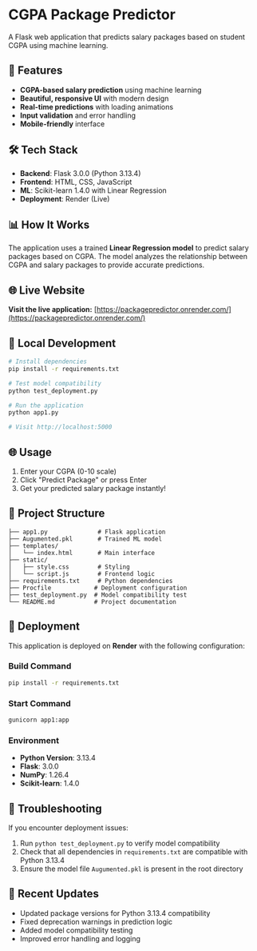 # CGPA Package Predictor

A Flask web application that predicts salary packages based on student CGPA using machine learning.

## 🎯 Features
- **CGPA-based salary prediction** using machine learning
- **Beautiful, responsive UI** with modern design
- **Real-time predictions** with loading animations
- **Input validation** and error handling
- **Mobile-friendly** interface

## 🛠️ Tech Stack
- **Backend**: Flask 3.0.0 (Python 3.13.4)
- **Frontend**: HTML, CSS, JavaScript
- **ML**: Scikit-learn 1.4.0 with Linear Regression
- **Deployment**: Render (Live)

## 📊 How It Works
The application uses a trained **Linear Regression model** to predict salary packages based on CGPA. The model analyzes the relationship between CGPA and salary packages to provide accurate predictions.

## 🌐 Live Website
**Visit the live application:** [https://packagepredictor.onrender.com/](https://packagepredictor.onrender.com/)

## 🚀 Local Development
```bash
# Install dependencies
pip install -r requirements.txt

# Test model compatibility
python test_deployment.py

# Run the application
python app1.py

# Visit http://localhost:5000
```

## 🌐 Usage
1. Enter your CGPA (0-10 scale)
2. Click "Predict Package" or press Enter
3. Get your predicted salary package instantly!

## 📁 Project Structure
```
├── app1.py              # Flask application
├── Augumented.pkl       # Trained ML model
├── templates/
│   └── index.html       # Main interface
├── static/
│   ├── style.css        # Styling
│   └── script.js        # Frontend logic
├── requirements.txt     # Python dependencies
├── Procfile            # Deployment configuration
├── test_deployment.py  # Model compatibility test
└── README.md           # Project documentation
```

## 🔧 Deployment
This application is deployed on **Render** with the following configuration:

### Build Command
```bash
pip install -r requirements.txt
```

### Start Command
```bash
gunicorn app1:app
```

### Environment
- **Python Version**: 3.13.4
- **Flask**: 3.0.0
- **NumPy**: 1.26.4
- **Scikit-learn**: 1.4.0

## 🐛 Troubleshooting
If you encounter deployment issues:
1. Run `python test_deployment.py` to verify model compatibility
2. Check that all dependencies in `requirements.txt` are compatible with Python 3.13.4
3. Ensure the model file `Augumented.pkl` is present in the root directory

## 📝 Recent Updates
- Updated package versions for Python 3.13.4 compatibility
- Fixed deprecation warnings in prediction logic
- Added model compatibility testing
- Improved error handling and logging 